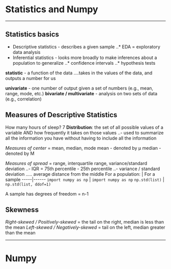 # Statistics and Numpy
------

## Statistics basics
* Descriptive statistics - describes a given sample
..* EDA = exploratory data analysis
* Inferential statistics - looks more broadly to make inferences about a population to generalize
..* confidence intervals
..* hypothesis tests

**statistic** - a function of the data
....takes in the values of the data, and outputs a number for us

**univariate** - one number of output given a set of numbers (e.g., mean, range, mode, etc.)
**bivariate / multivariate** - analysis on two sets of data (e.g., correlation)

## Measures of Descriptive Statistics
How many hours of sleep? 7
**Distribution**: the set of all possible values of a variable AND how frequently it takes on those values
..- used to summarize all the information you have without having to include all the information

*Measures of center* = mean, median, mode
mean - denoted by μ
median - denoted by M

*Measures of spread* = range, interquartile range, variance/standard deviation
..- IQR = 75th percentile - 25th percentile
..- variance / standard deviation
..... average distance from the middle
For a population: | For a sample
-----|------
`import numpy as np` | `import numpy as np`
`np.std(list)` | `np.std(list, ddof=1)`

A sample has degrees of freedom = n-1

## Skewness
*Right-skewed / Positively-skewed* = the tail on the right, median is less than the mean
*Left-skewed / Negatively-skewed* = tail on the left, median greater than the mean

------
# Numpy
